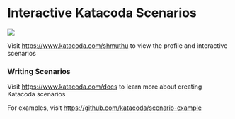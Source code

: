 # Interactive Katacoda Scenarios

[![](http://shields.katacoda.com/katacoda/shmuthu/count.svg)](https://www.katacoda.com/shmuthu "Get your profile on Katacoda.com")

Visit https://www.katacoda.com/shmuthu to view the profile and interactive scenarios

### Writing Scenarios
Visit https://www.katacoda.com/docs to learn more about creating Katacoda scenarios

For examples, visit https://github.com/katacoda/scenario-example
